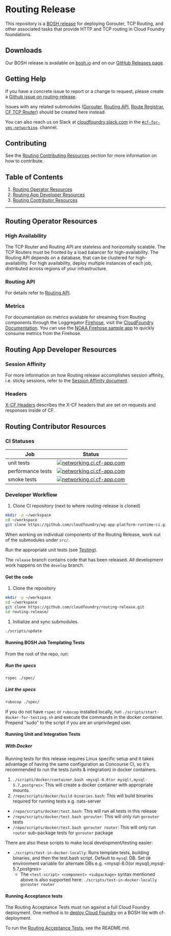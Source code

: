 # Routing Release

This repository is a [BOSH release](https://github.com/cloudfoundry/bosh) for
deploying Gorouter, TCP Routing, and other associated tasks that provide HTTP and TCP routing in Cloud Foundry foundations.

## Downloads

Our BOSH release is available on [bosh.io](http://bosh.io/releases/github.com/cloudfoundry/routing-release)
and on our [GitHub Releases page](https://github.com/cloudfoundry/routing-release/releases).

## Getting Help

If you have a concrete issue to report or a change to request, please create a
[Github issue on
routing-release](https://github.com/cloudfoundry/routing-release/issues/new/choose).

Issues with any related submodules
([Gorouter](https://github.com/cloudfoundry/gorouter), [Routing
API](https://github.com/cloudfoundry/routing-api), [Route
Registrar](https://github.com/cloudfoundry/route-registrar), [CF TCP
Router](https://github.com/cloudfoundry/cf-tcp-router)) should be created here
instead.

You can also reach us on Slack at
[cloudfoundry.slack.com](https://cloudfoundry.slack.com) in the
[`#cf-for-vms-networking`](https://cloudfoundry.slack.com/app_redirect?channel=C01ABMVNE9E).
channel.

## Contributing
See the [Routing Contributing Resources](#routing-contributor-resources) section for more information on how to contribute.

## Table of Contents
1. [Routing Operator Resources](#routing-operator-resources)
1. [Routing App Developer Resources](#routing-app-developer-resources)
1. [Routing Contributor Resources](#routing-contributor-resources)

---
## <a name="routing-operator-resources"></a> Routing Operator Resources
### <a name="high-availability"></a> High Availability

The TCP Router and Routing API are stateless and horizontally scalable. The TCP
Routers must be fronted by a load balancer for high-availability. The Routing
API depends on a database, that can be clustered for high-availability. For high
availability, deploy multiple instances of each job, distributed across regions
of your infrastructure.

### <a name="routing-api"></a> Routing API
For details refer to [Routing API](https://github.com/cloudfoundry/routing-api/blob/master/README.md).

### <a name="metrics"></a> Metrics
For documentation on metrics available for streaming from Routing components
through the Loggregator
[Firehose](https://docs.cloudfoundry.org/loggregator/architecture.html), visit
the [CloudFoundry
Documentation](http://docs.cloudfoundry.org/loggregator/all_metrics.html#routing).
You can use the [NOAA Firehose sample app](https://github.com/cloudfoundry/noaa)
to quickly consume metrics from the Firehose.
## <a name="routing-app-developer-resources"></a> Routing App Developer Resources

### <a name="session-affinity"></a> Session Affinity
For more information on how Routing release accomplishes session affinity, i.e.
sticky sessions, refer to the [Session Affinity document](docs/session-affinity.md).

### <a name="headers"></a> Headers
[X-CF Headers](/docs/x_cf_headers.md) describes the X-CF headers that are set on requests and responses inside of CF.

## <a name="routing-contributor-resources"></a> Routing Contributor Resources
### <a name="ci-statues"></a> CI Statuses
Job | Status
--- | ---
unit tests | [![networking.ci.cf-app.com](https://networking.ci.cf-app.com/api/v1/teams/ga/pipelines/routing/jobs/routing-release-unit/badge)](https://networking.ci.cf-app.com/teams/ga/pipelines/routing/jobs/routing-release-unit)
performance tests | [![networking.ci.cf-app.com](https://networking.ci.cf-app.com/api/v1/teams/ga/pipelines/routing/jobs/diana-tcp-perf-tests/badge)](https://networking.ci.cf-app.com/teams/ga/pipelines/routing/jobs/diana-tcp-perf-tests)
smoke tests | [![networking.ci.cf-app.com](https://networking.ci.cf-app.com/api/v1/teams/ga/pipelines/routing/jobs/cf-deployment-smoke-and-indicator-protocol-tests/badge)](https://networking.ci.cf-app.com/teams/ga/pipelines/routing/jobs/cf-deployment-smoke-and-indicator-protocol-tests)

### <a name="developer-workflow"></a> Developer Workflow

1. Clone CI repository (next to where routing-release is cloned)

  ```bash
  mkdir -p ~/workspace
  cd ~/workspace
  git clone https://github.com/cloudfoundry/wg-app-platform-runtime-ci.git
  ```

When working on individual components of the Routing Release, work out of the
submodules under `src/`.

Run the appropriate unit tests (see
[Testing](#running-unit-and-integration-tests)).

The `release` branch contains code that has been released. All development work
happens on the `develop` branch.

#### Get the code

1. Clone the repository

  ```bash
  mkdir -p ~/workspace
  cd ~/workspace
  git clone https://github.com/cloudfoundry/routing-release.git
  cd routing-release/
  ```

1. Initialize and sync submodules.

  ```bash
  ./scripts/update
  ```

#### <a name="running-bosh-job-templating-tests"></a> Running BOSH Job Templating Tests
From the root of the repo, run:

##### Run the specs
```bash
rspec ./spec/
```

##### Lint the specs
```bash
rubocop ./spec/
```

If you do not have `rspec` or `rubocop` installed locally, run
`./scripts/start-docker-for-testing.sh` and execute the commands in the docker
container. Prepend "sudo" to the script if you are an unprivileged user.

#### <a name="running-unit-and-integration-tests"></a> Running Unit and Integration Tests

##### With Docker

Running tests for this release requires Linux specific setup and it takes advantage of having the same configuration as Concourse CI, so it's recommended to run the tests (units & integration) in docker containers.

1. `./scripts/docker/container.bash <mysql-8.0(or mysql),mysql-5.7,postgres>`: This will create a docker container with appropriate mounts.
1. `/repo/scripts/docker/build-binaries.bash`: This will build binaries required for running tests e.g. nats-server

- `/repo/scripts/docker/test.bash`: This will run all tests in this release
- `/repo/scripts/docker/test.bash gorouter`: This will only run `gorouter` tests
- `/repo/scripts/docker/test.bash gorouter router`: This will only run `router` sub-package tests for `gorouter` package

There are also these scripts to make local development/testing easier:
- `./scripts/test-in-docker-locally`: Runs template tests, building binaries, and then the test.bash script. Default to `mysql` DB. Set `DB` environment variable for alternate DBs e.g. <mysql-8.0(or mysql),mysql-5.7,postgres>
  - The `<test-script> <component> <subpackage>` syntax mentioned above is also supported here:
    `./scripts/test-in-docker-locally gorouter router`

#### <a name="running-acceptance-tests"></a> Running Acceptance tests

The Routing Acceptance Tests must run against a full Cloud Foundry deployment. One
method is to [deploy Cloud
Foundry](https://github.com/cloudfoundry/cf-deployment/tree/master/iaas-support/bosh-lite)
on a BOSH lite with cf-deployment.

To run the [Routing Acceptance
Tests](https://github.com/cloudfoundry/routing-acceptance-tests), see the
README.md.
